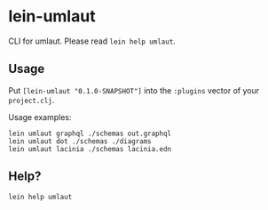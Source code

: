 # lein-umlaut

CLI for umlaut. Please read `lein help umlaut`.

## Usage

Put `[lein-umlaut "0.1.0-SNAPSHOT"]` into the `:plugins` vector of your `project.clj`.

Usage examples:
```
lein umlaut graphql ./schemas out.graphql
lein umlaut dot ./schemas ./diagrams
lein umlaut lacinia ./schemas lacinia.edn
```

## Help?
`lein help umlaut`
